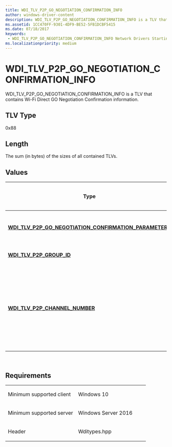 ```yaml
---
title: WDI_TLV_P2P_GO_NEGOTIATION_CONFIRMATION_INFO
author: windows-driver-content
description: WDI_TLV_P2P_GO_NEGOTIATION_CONFIRMATION_INFO is a TLV that contains Wi-Fi Direct GO Negotiation Confirmation information.
ms.assetid: 1CC470FF-9301-4DF9-BE52-5FB1DCBF5415
ms.date: 07/18/2017 
keywords:
 - WDI_TLV_P2P_GO_NEGOTIATION_CONFIRMATION_INFO Network Drivers Starting with Windows Vista
ms.localizationpriority: medium
---
```


# WDI\_TLV\_P2P\_GO\_NEGOTIATION\_CONFIRMATION\_INFO


WDI\_TLV\_P2P\_GO\_NEGOTIATION\_CONFIRMATION\_INFO is a TLV that contains Wi-Fi Direct GO Negotiation Confirmation information.

## TLV Type


0x88

## Length


The sum (in bytes) of the sizes of all contained TLVs.

## Values


| Type                                                                                                                   | Multiple TLV instances allowed | Optional | Description                                                                                                                             |
|------------------------------------------------------------------------------------------------------------------------|--------------------------------|----------|-----------------------------------------------------------------------------------------------------------------------------------------|
| [**WDI\_TLV\_P2P\_GO\_NEGOTIATION\_CONFIRMATION\_PARAMETERS**](wdi-tlv-p2p-go-negotiation-confirmation-parameters.md) |                                |          | The Wi-Fi Direct GO Negotiation Confirmation parameters.                                                                                |
| [**WDI\_TLV\_P2P\_GROUP\_ID**](wdi-tlv-p2p-group-id.md)                                                               |                                | X        | The Wi-Fi Direct Group ID.                                                                                                              |
| [**WDI\_TLV\_P2P\_CHANNEL\_NUMBER**](wdi-tlv-p2p-channel-number.md)                                                   |                                | X        | The listen channel of the remote device. The GO negotiation confirmation frame must be sent on this channel whenever this is specified. |

 

Requirements
------------

<table>
<colgroup>
<col width="50%" />
<col width="50%" />
</colgroup>
<tbody>
<tr class="odd">
<td><p>Minimum supported client</p></td>
<td><p>Windows 10</p></td>
</tr>
<tr class="even">
<td><p>Minimum supported server</p></td>
<td><p>Windows Server 2016</p></td>
</tr>
<tr class="odd">
<td><p>Header</p></td>
<td>Wditypes.hpp</td>
</tr>
</tbody>
</table>

 

 




